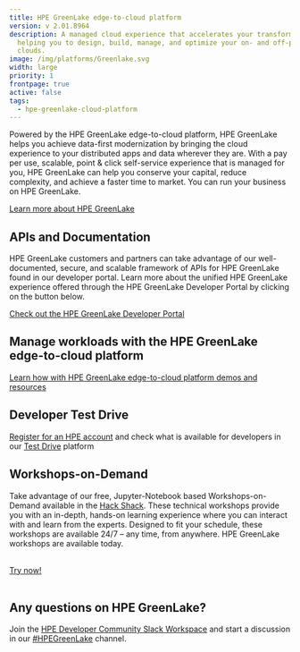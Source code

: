 ```yaml
---
title: HPE GreenLake edge-to-cloud platform
version: v 2.01.8964
description: A managed cloud experience that accelerates your transformation by
  helping you to design, build, manage, and optimize your on- and off-premises
  clouds.
image: /img/platforms/Greenlake.svg
width: large
priority: 1
frontpage: true
active: false
tags:
  - hpe-greenlake-cloud-platform
---
```

Powered by the HPE GreenLake edge-to-cloud platform, HPE GreenLake helps you achieve data-first modernization by bringing the cloud experience to your distributed apps and data wherever they are. With a pay per use, scalable, point & click self-service experience that is managed for you, HPE GreenLake can help you conserve your capital, reduce complexity, and achieve a faster time to market. You can run your business on HPE GreenLake.

[Learn more about HPE GreenLake](https://www.hpe.com/us/en/greenlake.html)

## APIs and Documentation

HPE GreenLake customers and partners can take advantage of our well-documented, secure, and scalable framework of APIs for HPE GreenLake found in our developer portal. Learn more about the unified HPE GreenLake experience offered through the HPE GreenLake Developer Portal by clicking on the button below.

[Check out the HPE GreenLake Developer Portal](https://developer.greenlake.hpe.com)

## Manage workloads with the HPE GreenLake edge-to-cloud platform

[Learn how with HPE GreenLake edge-to-cloud platform demos and resources](https://www.hpe.com/us/en/greenlake/demos.html)   

## Developer Test Drive

[Register for an HPE account](https://auth.hpe.com/hpe/cf/registration) and check what is available for developers in our [Test Drive](https://testdrive.greenlake.hpe.com/) platform 

## Workshops-on-Demand

Take advantage of our free, Jupyter-Notebook based Workshops-on-Demand available in the [Hack Shack](https://developer.hpe.com/hackshack/). These technical workshops provide you with an in-depth, hands-on learning experience where you can interact with and learn from the experts. Designed to fit your schedule, these workshops are available 24/7 – any time, from anywhere. HPE GreenLake workshops are available today.

<br/>

<link rel="stylesheet" href="https://www.w3schools.com/w3css/4/w3.css">
<div class="w3-container w3-center w3-margin-bottom">
  <a href="/hackshack/workshops"><button type="button" class="button">Try now!</button></a>
</div>

<br/>

## Any questions on HPE GreenLake?

Join the [HPE Developer Community Slack Workspace](https://slack.hpedev.io/) and start a discussion in our [\#HPEGreenLake](https://hpedev.slack.com/archives/C02EG5XFK8Q) channel.